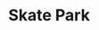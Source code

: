 ---
pid: fs197
title: Skate Park
location_transcription: Near City Hall
coordinates: "[-75.165560255979, 39.954161768425]"
zipcode: '19123'
gen_neighborhood: North Philadelphia
neighborhood: Northern Liberties,Loft District
outside_phl: 
age: '21'
age_range: 20-29
instagram: 
image_file_name: fs_197.jpg
proposal_transcription: 
topic: Sports
topic_summary: '0'
type: Interactive
keywords_other: skate park
credit: Skylar
image_labels: 
twitter: 
facebook: 
permalink: "/monuments/fs197/"
layout: item-page
---